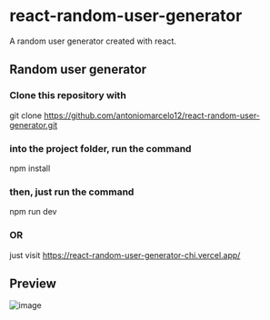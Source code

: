 # react-random-user-generator
A random user generator created with react.

## Random user generator
### Clone this repository with 
git clone https://github.com/antoniomarcelo12/react-random-user-generator.git

### into the project folder, run the command
npm install

### then, just run the command
npm run dev

### OR
just visit
https://react-random-user-generator-chi.vercel.app/

## Preview

![image](https://user-images.githubusercontent.com/48918930/178148154-4ff45ee7-8b11-44ea-91ea-92dec5c6b076.png)
